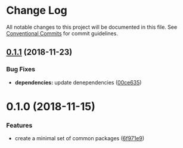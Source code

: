 # Change Log

All notable changes to this project will be documented in this file.
See [Conventional Commits](https://conventionalcommits.org) for commit guidelines.

## [0.1.1](https://github.com/yva/yva-packages/compare/@yva/ui-state@0.1.0...@yva/ui-state@0.1.1) (2018-11-23)


### Bug Fixes

* **dependencies:** update denependencies ([00ce635](https://github.com/yva/yva-packages/commit/00ce635))





# 0.1.0 (2018-11-15)


### Features

* create a minimal set of common packages ([6f971e9](https://github.com/yva/yva-packages/commit/6f971e9))
